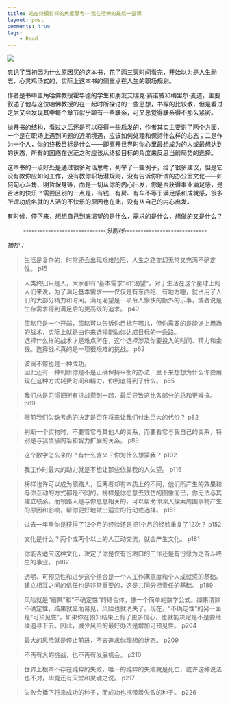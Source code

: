 ```yaml
---
title: 站在终极目标的角度思考——我在哈佛的最后一堂课
layout: post
comments: true
tags: 
    - Read
---
```

![](http://p5f9oscjk.bkt.clouddn.com/FqQx6B0y1XmPUXxUfDa_KxL1W5QE)

忘记了当初因为什么原因买的这本书，花了两三天时间看完，开始以为是人生励志，心灵鸡汤式的，实际上这本书的侧重点在人生的职场规划。

作者是书中主角哈佛教授霍华德的学生和朋友艾瑞克·赛诺威和梅里尔·麦道，主要叙述了他与这位哈佛教授的在一起时所探讨的一些思想，书写的比较散，但是看过之后又会发现其中每个章节似乎颇有一些联系，可又总觉得联系得不那么紧密。

抛开书的结构，看过之后还是可以获得一些启发的，作者其实主要讲了两个方面，一个是在职场上遇到问题的近期境遇，应该如何处理和保持什么样的心态；二是作为一个人，你的终极目标是什么——即离开世界时你心里最想成为的人或最想达到的状态，所有的困惑在迷茫之时应该从终极目标的角度来反思当前局势的选择。

这本书的一点好处是通过很多对话思考，列举了一些例子，给了很多建议，但是它没有教你应如何工作，没有教你职场潜规则，没有告诉你所谓的办公室文化——如何勾心斗角、明哲保身等，而是一切从你的内心出发，你是否获得事业满足感，是否活的快乐？需要区别的一点是，有钱、有房、有车不等于满足感和成就感，很多所谓功成名就的人活的不快乐的原因也在此，没有从自己的内心出发。

有时候，停下来，想想自己到底渴望的是什么，需求的是什么，想做的又是什么？

*<center>------------------------------分割线------------------------------</center>*

*摘抄：*

>生活是复杂的，时常还会出现艰难险阻，人生之路变幻无常又充满不确定性。     p15

>人类终归只是人，大家都有“基本需求”和“渴望”，对于生活在这个星球上的人们来说，为了满足基本需求——仅仅是有东西吃、有地方睡，就占用了人们的大部分精力和时间。满足渴望是一项令人愉快的额外的乐事，或者说是生存需求得到满足后的更高级的追求。     p49

>策略只是一个开端，策略可以告诉你目标在哪儿，但你需要的是能派上用场的战术，实际上就是由你来选择能助你达成目标的一条路。  
选择什么样的战术才是难点所在，这个选择涉及你要投入的时间、精力和金钱。选择战术真的是一项很艰难的挑战。     p62

>波澜不惊也是一种成功。  
因此还有一种判断你是不是正确保持平衡的办法：坐下来想想为什么你要用现在这种方式耗费时间和精力，你到底得到了什么。     p65

>我们总是习惯把所有挑战攒到一起，最后导致这比各部分的总和更难搞。     p69

>眼前我们欠缺考虑的决定是否在将来让我们付出巨大的代价？     p82

>判断一个实物时，不要管它与其他人的关系，而要看它与我自己的关系，特别是与我情操陶冶和智力扩展的关系。     p88

>这个数字怎么来的？有什么含义？你为什么想蒙我？     p102

>我工作时最大的动力就是不想让那些依靠我的人失望。     p116

>榜样也许可以成为领路人，但两者却有本质上的不同，他们所产生的效果和与你互动的方式都是不同的。榜样是你愿意去效仿的图像而已，你无法与其建立联系。而领路人是与你息息相关的，可以帮助你深入探索周围事物产生的原因和影响，帮你更好地做出适宜的行动或选择。     p151

>过去一年里你是获得了12个月的经验还是把1个月的经验重复了12次？     p152

>文化是什么？两个或两个以上的人互动交流，就会产生文化。     p181

>你能否适应这种文化，决定了你是仅有份糊口的工作还是有份愿为之奋斗终生的事业。     p182

>透明、可预见性和进步这个组合是一个人工作满意度和个人成就感的基础。建立相互之间的信任也是非常重要的，这是共同分担责任的基础。     p189

>风险就是“结果”和“不确定性”的结合体，像一个简单的数学公式。如果清除不确定性，结果就显而易见，风险也就消失了。现在，“不确定性”的另一面是“可预见性”，如果你在预知结果上有了更多信心，也就能决定是不是要继续追寻下去。因此，减少风险的最好办法是增加可预见性。     p204

>最大的风险就是停止前进，不去追求你理想的状态。     p209

>不再有大的挑战，也不再有发展机会。     p210

>世界上根本不存在纯粹的失败，唯一的纯粹的失败就是死亡，或许这种说法也不对，毕竟还有天堂和灵魂之说。   p217

>失败会播下将来成功的种子，而成功也携带着失败的种子。     p226




